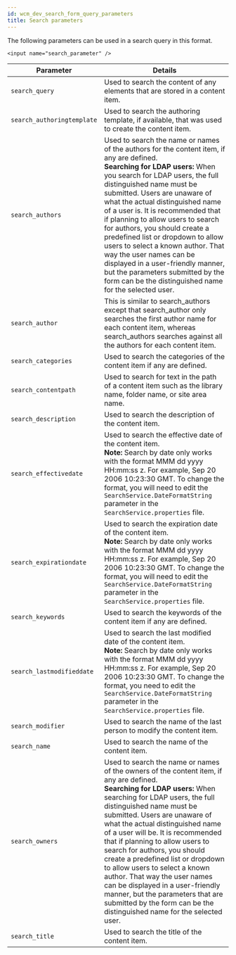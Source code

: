 ```yaml
---
id: wcm_dev_search_form_query_parameters
title: Search parameters
---
```





The following parameters can be used in a search query in this format.

```
<input name="search_parameter" />
```

|Parameter|Details|
|---------|-------|
|`search_query`|Used to search the content of any elements that are stored in a content item.|
|`search_authoringtemplate`|Used to search the authoring template, if available, that was used to create the content item.|
|`search_authors`|Used to search the name or names of the authors for the content item, if any are defined.<br> **Searching for LDAP users:** When you search for LDAP users, the full distinguished name must be submitted. Users are unaware of what the actual distinguished name of a user is. It is recommended that if planning to allow users to search for authors, you should create a predefined list or dropdown to allow users to select a known author. That way the user names can be displayed in a user-friendly manner, but the parameters submitted by the form can be the distinguished name for the selected user.|
|`search_author`|This is similar to search\_authors except that search\_author only searches the first author name for each content item, whereas search\_authors searches against all the authors for each content item.|
|`search_categories`|Used to search the categories of the content item if any are defined.|
|`search_contentpath`|Used to search for text in the path of a content item such as the library name, folder name, or site area name.|
|`search_description`|Used to search the description of the content item.|
|`search_effectivedate`|Used to search the effective date of the content item.<br> **Note:** Search by date only works with the format MMM dd yyyy HH\:mm:ss z. For example, Sep 20 2006 10:23:30 GMT. To change the format, you will need to edit the `SearchService.DateFormatString` parameter in the `SearchService.properties` file.|
|`search_expirationdate`|Used to search the expiration date of the content item.<br> **Note:** Search by date only works with the format MMM dd yyyy HH\:mm:ss z. For example, Sep 20 2006 10:23:30 GMT. To change the format, you will need to edit the `SearchService.DateFormatString` parameter in the `SearchService.properties` file.|
|`search_keywords`|Used to search the keywords of the content item if any are defined.|
|`search_lastmodifieddate`|Used to search the last modified date of the content item.<br> **Note:** Search by date only works with the format MMM dd yyyy HH\:mm:ss z. For example, Sep 20 2006 10:23:30 GMT. To change the format, you need to edit the `SearchService.DateFormatString` parameter in the `SearchService.properties` file.|
|`search_modifier`|Used to search the name of the last person to modify the content item.|
|`search_name`|Used to search the name of the content item.|
|`search_owners`|Used to search the name or names of the owners of the content item, if any are defined.<br>**Searching for LDAP users:** When searching for LDAP users, the full distinguished name must be submitted. Users are unaware of what the actual distinguished name of a user will be. It is recommended that if planning to allow users to search for authors, you should create a predefined list or dropdown to allow users to select a known author. That way the user names can be displayed in a user-friendly manner, but the parameters that are submitted by the form can be the distinguished name for the selected user.|
|`search_title`|Used to search the title of the content item.|

